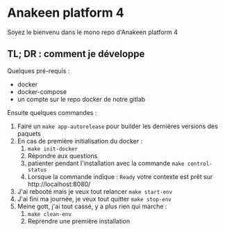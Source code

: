 # Anakeen platform 4

Soyez le bienvenu dans le mono repo d'Anakeen platform 4

## TL; DR : comment je développe

Quelques pré-requis :

 * docker
 * docker-compose
 * un compte sur le repo docker de notre gitlab

Ensuite quelques commandes :

 1) Faire un `make app-autorelease` pour builder les dernières versions des paquets
 2) En cas de première initialisation du docker :
    1) `make init-docker`
    1) Répondre aux questions
    1) patienter pendant l'installation avec la commande `make control-status`
    1) Lorsque la commande indique : `Ready` votre contexte est prêt sur http://localhost:8080/
 1) J'ai rebooté mais je veux tout relancer `make start-env`
 1) J'ai fini ma journée, je veux tout quitter `make stop-env`
 1) Meine gott, j'ai tout cassé, y a plus rien qui marche :
    1) `make clean-env`
    2) Reprendre une première installation